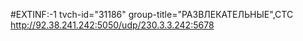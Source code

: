 #EXTINF:-1 tvch-id="31186" group-title="РАЗВЛЕКАТЕЛЬНЫЕ",СТС
http://92.38.241.242:5050/udp/230.3.3.242:5678

